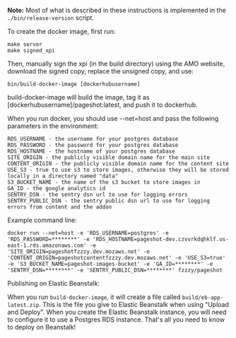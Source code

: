 **Note:** Most of what is described in these instructions is implemented in the `./bin/release-version` script.

To create the docker image, first run:

    make server
    make signed_xpi

Then, manually sign the xpi (in the build directory) using the AMO website, download the signed copy, replace the unsigned copy, and use:

    bin/build-docker-image [dockerhubusername]

build-docker-image will build the image, tag it as [dockerhubusername]/pageshot:latest, and push it to dockerhub.

When you run docker, you should use --net=host and pass the following parameters in the environment:

    RDS_USERNAME - the username for your postgres database
    RDS_PASSWORD - the password for your postgres database
    RDS_HOSTNAME - the hostname of your postgres database
    SITE_ORIGIN - the publicly visible domain name for the main site
    CONTENT_ORIGIN - the publicly visible domain name for the content site
    USE_S3 - true to use s3 to store images, otherwise they will be stored locally in a directory named "data"
    S3_BUCKET_NAME - the name of the s3 bucket to store images in
    GA_ID - the google analytics id
    SENTRY_DSN - the sentry dsn url to use for logging errors
    SENTRY_PUBLIC_DSN - the sentry public dsn url to use for logging errors from content and the addon

Example command line:

    docker run --net=host -e 'RDS_USERNAME=postgres' -e 'RDS_PASSWORD=********' -e 'RDS_HOSTNAME=pageshot-dev.czvvrkdqhklf.us-east-1.rds.amazonaws.com' -e 'SITE_ORIGIN=pageshotfzzzy.dev.mozaws.net' -e 'CONTENT_ORIGIN=pageshotcontentfzzzy.dev.mozaws.net' -e 'USE_S3=true' -e 'S3_BUCKET_NAME=pageshot-images-bucket' -e 'GA_ID=********' -e 'SENTRY_DSN=********' -e 'SENTRY_PUBLIC_DSN=********' fzzzy/pageshot

Publishing on Elastic Beanstalk:

When you run `build-docker-image`, it will create a file called `build/eb-app-latest.zip`. This is the file you give to Elastic Beanstalk when using "Upload and Deploy". When you create the Elastic Beanstalk instance, you will need to configure it to use a Postgres RDS instance. That's all you need to know to deploy on Beanstalk!
